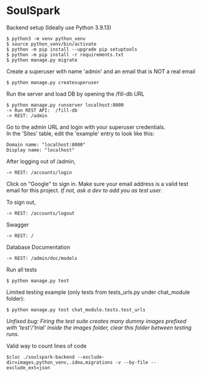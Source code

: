 # SoulSpark


Backend setup (Ideally use Python 3.9.13)
```
$ python3 -m venv python_venv
$ source python_venv/bin/activate
$ python -m pip install --upgrade pip setuptools
$ python -m pip install -r requirements.txt
$ python manage.py migrate
```
Create a superuser with name 'admin' and an email that is NOT a real email
```
$ python manage.py createsuperuser
```

Run the server and load DB by opening the /fill-db URL
```
$ python manage.py runserver localhost:8000
-> Run REST API:  /fill-db
-> REST: /admin
```

Go to the admin URL and login with your superuser credentials. \
In the 'Sites' table, edit the 'example' entry to look like this:
```
Domain name: "localhost:8000"
Display name: "localhost"
```

After logging out of /admin,
```
-> REST: /accounts/login
```
Click on "Google" to sign in. Make sure your email address is a valid test email for this project. *If not, ask a dev to add you as test user*.

To sign out,
```
-> REST: /accounts/logout
```

Swagger
```
-> REST: /
```

Database Documentation
```
-> REST: /admin/doc/models
```
Run all tests
```
$ python manage.py test
```

Limited testing example (only tests from tests_urls.py under chat_module folder):
```
$ python manage.py test chat_module.tests.test_urls
```

*Unfixed bug: Firing the test suite creates many dummy images prefixed with 'test'/'trial' inside the images folder, clear this folder between testing runs.*

Valid way to count lines of code    
```
$cloc ./soulspark-backend --exclude-dir=images,python_venv,.idea,migrations -v --by-file --exclude_ext=json
```